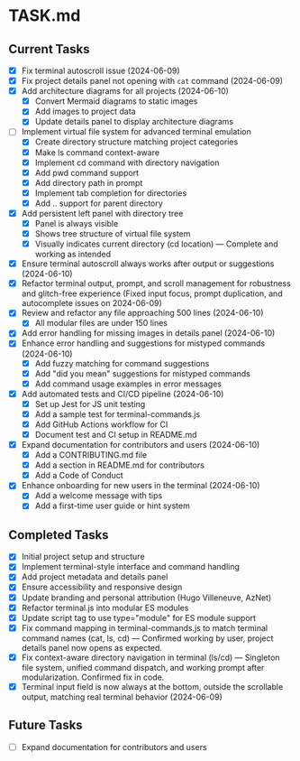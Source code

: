 # TASK.md

## Current Tasks
- [x] Fix terminal autoscroll issue (2024-06-09)
- [x] Fix project details panel not opening with `cat` command (2024-06-09)
- [x] Add architecture diagrams for all projects (2024-06-10)
  - [x] Convert Mermaid diagrams to static images
  - [x] Add images to project data
  - [x] Update details panel to display architecture diagrams
- [ ] Implement virtual file system for advanced terminal emulation
  - [x] Create directory structure matching project categories
  - [x] Make ls command context-aware
  - [x] Implement cd command with directory navigation
  - [x] Add pwd command support
  - [x] Add directory path in prompt
  - [x] Implement tab completion for directories
  - [x] Add .. support for parent directory
- [x] Add persistent left panel with directory tree
  - [x] Panel is always visible
  - [x] Shows tree structure of virtual file system
  - [x] Visually indicates current directory (cd location) — Complete and working as intended
- [x] Ensure terminal autoscroll always works after output or suggestions (2024-06-10)
- [x] Refactor terminal output, prompt, and scroll management for robustness and glitch-free experience (Fixed input focus, prompt duplication, and autocomplete issues on 2024-06-09)
- [x] Review and refactor any file approaching 500 lines (2024-06-10)
  - [x] All modular files are under 150 lines
- [x] Add error handling for missing images in details panel (2024-06-10)
- [x] Enhance error handling and suggestions for mistyped commands (2024-06-10)
  - [x] Add fuzzy matching for command suggestions
  - [x] Add "did you mean" suggestions for mistyped commands
  - [x] Add command usage examples in error messages
- [x] Add automated tests and CI/CD pipeline (2024-06-10)
  - [x] Set up Jest for JS unit testing
  - [x] Add a sample test for terminal-commands.js
  - [x] Add GitHub Actions workflow for CI
  - [x] Document test and CI setup in README.md
- [x] Expand documentation for contributors and users (2024-06-10)
  - [x] Add a CONTRIBUTING.md file
  - [x] Add a section in README.md for contributors
  - [x] Add a Code of Conduct
- [x] Enhance onboarding for new users in the terminal (2024-06-10)
  - [x] Add a welcome message with tips
  - [x] Add a first-time user guide or hint system

## Completed Tasks
- [x] Initial project setup and structure
- [x] Implement terminal-style interface and command handling
- [x] Add project metadata and details panel
- [x] Ensure accessibility and responsive design
- [x] Update branding and personal attribution (Hugo Villeneuve, AzNet)
- [x] Refactor terminal.js into modular ES modules
- [x] Update script tag to use type="module" for ES module support
- [x] Fix command mapping in terminal-commands.js to match terminal command names (cat, ls, cd) — Confirmed working by user, project details panel now opens as expected.
- [x] Fix context-aware directory navigation in terminal (ls/cd) — Singleton file system, unified command dispatch, and working prompt after modularization. Confirmed fix in code.
- [x] Terminal input field is now always at the bottom, outside the scrollable output, matching real terminal behavior (2024-06-09)

## Future Tasks
- [ ] Expand documentation for contributors and users 